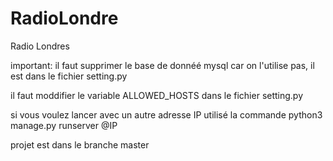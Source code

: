 # RadioLondre
Radio Londres

important:
il faut supprimer le base de donnéé mysql car on l'utilise pas, il est dans le fichier setting.py

il faut moddifier le variable ALLOWED_HOSTS dans le fichier setting.py

si vous voulez lancer avec un autre adresse IP utilisé la commande python3 manage.py runserver @IP

projet est dans le branche master
